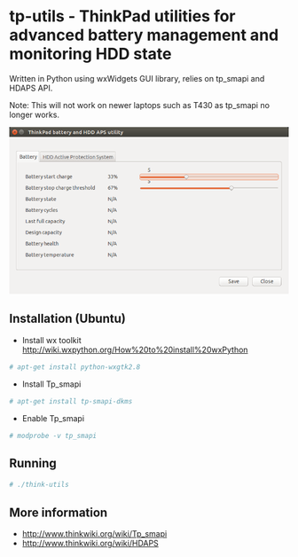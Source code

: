 # tp-utils - ThinkPad utilities for advanced battery management and monitoring HDD state

Written in Python using wxWidgets GUI library, relies on tp_smapi and HDAPS API.

Note: This will not work on newer laptops such as T430 as tp_smapi no longer works.

![Main screen](screens/main.png)

## Installation (Ubuntu)
* Install wx toolkit http://wiki.wxpython.org/How%20to%20install%20wxPython
```bash
# apt-get install python-wxgtk2.8
```
* Install Tp_smapi
```bash
# apt-get install tp-smapi-dkms
```
* Enable Tp_smapi
```bash
# modprobe -v tp_smapi
```

## Running
```bash
# ./think-utils
```

## More information
* http://www.thinkwiki.org/wiki/Tp_smapi
* http://www.thinkwiki.org/wiki/HDAPS
